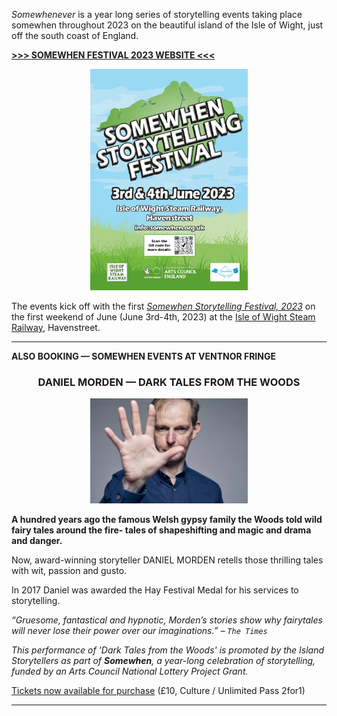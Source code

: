 *Somewhenever* is a year long series of storytelling events taking place somewhen throughout 2023 on the beautiful island of the Isle of Wight, just off the south coast of England.

<strong><a href="./somewhen-festival-2023"> >>> SOMEWHEN FESTIVAL 2023 WEBSITE <<< </a></strong>

<div style="text-align: center;"><a href="./somewhen-festival-2023"><img width="50%" src="images/Island_Storytellers_A4_poster_2023_FINAL_compressed.png" /></a></div>

The events kick off with the first [*Somewhen Storytelling Festival, 2023*](./somewhen-festival-2023) on the first weekend of June (June 3rd-4th, 2023) at the [Isle of Wight Steam Railway](https://iwsteamrailway.co.uk/), Havenstreet.

<hr/>

__ALSO BOOKING — SOMEWHEN EVENTS AT VENTNOR FRINGE__

<div style="text-align: center;"><h3>DANIEL MORDEN — DARK TALES FROM THE WOODS</h3>
<p><a href=""><img width="50%" src="images/dan_morden_face.jpg" /></a></p></div>

__A hundred years ago the famous Welsh gypsy family the Woods told wild fairy tales around the fire- tales of shapeshifting and magic and drama and danger.__

Now, award-winning storyteller DANIEL MORDEN retells those thrilling tales with wit, passion and gusto.

In 2017 Daniel was awarded the Hay Festival Medal for his services to storytelling.

_“Gruesome, fantastical and hypnotic, Morden’s stories show why fairytales will never lose their power over our imaginations.” – `The Times`_

*This performance of 'Dark Tales from the Woods' is promoted by the Island Storytellers as part of __Somewhen__, a year-long celebration of storytelling, funded by an Arts Council National Lottery Project Grant.*

[Tickets now available for purchase](https://thelittleboxoffice.com/ventnorexchange/book/event/180553) (£10, Culture / Unlimited Pass 2for1)

<hr/>
